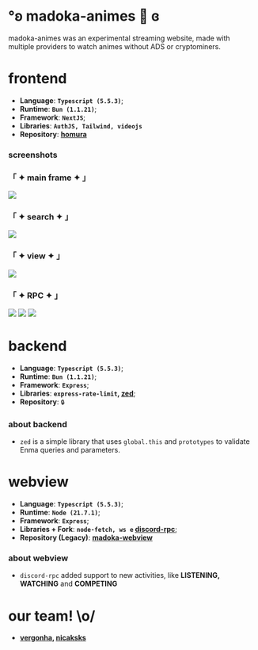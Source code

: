 # °ʚ madoka-animes 🎀 ɞ

madoka-animes was an experimental streaming website, made with multiple providers to watch animes without ADS or cryptominers.

# frontend 
* **Language**: **`Typescript (5.5.3)`**;
* **Runtime**: **`Bun (1.1.21)`**;
* **Framework**: **`NextJS`**;
* **Libraries**: **`AuthJS, Tailwind, videojs`**
* **Repository**: **[homura](https://github.com/garotas-magicas/homura)**

### screenshots
### 「 ✦ main frame ✦ 」

![](https://i.imgur.com/dhnDln5.png)

### 「 ✦ search ✦ 」

![](https://i.imgur.com/nfTWK5v.png)

### 「 ✦ view ✦ 」

![](https://i.imgur.com/roEMoJS.png)

### 「 ✦ RPC ✦ 」

![](https://i.imgur.com/XFVAhZF.png)
![](https://i.imgur.com/GxJfsl9.png)
![](https://i.imgur.com/DVznXAA.png)

# backend
* **Language**: **`Typescript (5.5.3)`**;
* **Runtime**: **`Bun (1.1.21)`**;
* **Framework**: **`Express`**;
* **Libraries**: **`express-rate-limit`,  [zed](https://github.com/garotas-magicas/zed)**;
* **Repository**: `🔒`

### about backend
* `zed` is a simple library that uses `global.this` and `prototypes` to validate Enma queries and parameters.
# webview
* **Language**: **`Typescript (5.5.3)`**;
* **Runtime**: **`Node (21.7.1)`**;
* **Framework**: **`Express`**;
* **Libraries + Fork**: **`node-fetch, ws e` [discord-rpc](https://github.com/garotas-magicas/madoka/tree/main/src/libs/RPC)**;
* **Repository (Legacy)**: **[madoka-webview](https://github.com/garotas-magicas/madoka)**

### about webview
* `discord-rpc` added support to new activities, like **LISTENING, WATCHING** and **COMPETING**

# our team! \o/
- **[vergonha](https://github.com/vergonha), [nicaksks](https://github.com/nicaksks)**

